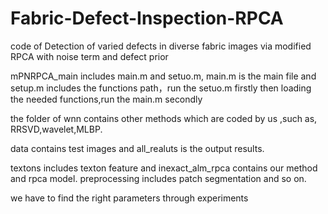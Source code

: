 # Fabric-Defect-Inspection-RPCA

code of Detection of varied defects in diverse fabric images via modified RPCA with noise term and defect prior 

mPNRPCA_main includes main.m and setuo.m, main.m is the main file and setup.m includes the functions path，run the setuo.m firstly then loading the needed functions,run the main.m secondly

the folder of wnn contains other methods which are coded by us ,such as, RRSVD,wavelet,MLBP.

data contains test images and all_realuts is the output results.

textons includes texton feature and inexact_alm_rpca contains our method and rpca model. preprocessing includes patch segmentation and so on.

we have to find the right parameters through experiments
